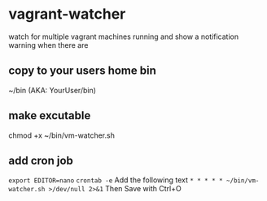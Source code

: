 # vagrant-watcher
watch for multiple vagrant machines running and show a notification warning when there are

## copy to your users home bin
~/bin (AKA: YourUser/bin)

## make excutable
chmod +x ~/bin/vm-watcher.sh

## add cron job 
`export EDITOR=nano`
`crontab -e`
Add the following text
`* * * * * ~/bin/vm-watcher.sh >/dev/null 2>&1`
Then Save with Ctrl+O


